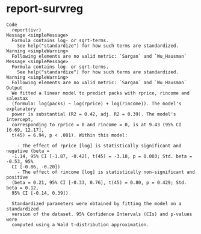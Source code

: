 # report-survreg

    Code
      report(ivr)
    Message <simpleMessage>
      Formula contains log- or sqrt-terms.
        See help("standardize") for how such terms are standardized.
    Warning <simpleWarning>
      Following elements are no valid metric: `Sargan` and `Wu_Hausman`
    Message <simpleMessage>
      Formula contains log- or sqrt-terms.
        See help("standardize") for how such terms are standardized.
    Warning <simpleWarning>
      Following elements are no valid metric: `Sargan` and `Wu_Hausman`
    Output
      We fitted a linear model to predict packs with rprice, rincome and salestax
      (formula: log(packs) ~ log(rprice) + log(rincome)). The model's explanatory
      power is substantial (R2 = 0.42, adj. R2 = 0.39). The model's intercept,
      corresponding to rprice = 0 and rincome = 0, is at 9.43 (95% CI [6.69, 12.17],
      t(45) = 6.94, p < .001). Within this model:
      
        - The effect of rprice [log] is statistically significant and negative (beta =
      -1.14, 95% CI [-1.87, -0.42], t(45) = -3.18, p = 0.003; Std. beta = -0.53, 95%
      CI [-0.86, -0.20])
        - The effect of rincome [log] is statistically non-significant and positive
      (beta = 0.21, 95% CI [-0.33, 0.76], t(45) = 0.80, p = 0.429; Std. beta = 0.12,
      95% CI [-0.14, 0.39])
      
      Standardized parameters were obtained by fitting the model on a standardized
      version of the dataset. 95% Confidence Intervals (CIs) and p-values were
      computed using a Wald t-distribution approximation.

